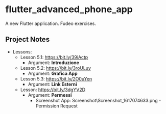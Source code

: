 # flutter_advanced_phone_app

A new Flutter application. Fudeo exercises.

## Project Notes

- Lessons:
    - Lesson 5.1: https://bit.ly/39iActp
        - Argument: **Introduzione**
    - Lesson 5.2: https://bit.ly/3roULuy
        - Argument: **Grafica App**
    - Lesson 5.3: https://bit.ly/2O0uYen
        - Argument: **Link Esterni**
    - Lesson: https://bit.ly/3dgYV2D
        - Argument: **Permessi**
            - Screenshot App: Screenshot\Screenshot_1617074633.png - Permission Request
